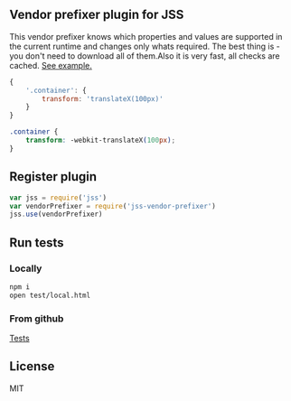 ## Vendor prefixer plugin for JSS

This vendor prefixer knows which properties and values are supported in the current runtime and changes only whats required. The best thing is - you don't need to download all of them.Also it is very fast, all checks are cached. [See example.](http://jsstyles.github.io/jss-vendor-prefixer/examples/property/index.html)

```javascript
{
    '.container': {
        transform: 'translateX(100px)'
    }
}
```
```css
.container {
    transform: -webkit-translateX(100px);
}
```

## Register plugin

```javascript
var jss = require('jss')
var vendorPrefixer = require('jss-vendor-prefixer')
jss.use(vendorPrefixer)
```

## Run tests

### Locally
```bash
npm i
open test/local.html
```
### From github

[Tests](https://jsstyles.github.com/jss-vendor-prefixer/test)

## License

MIT
